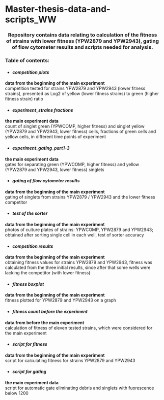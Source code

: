 # Master-thesis-data-and-scripts_WW
### <h3 align="center">Repository contains data relating to calculation of the fitness of strains with lower fitness (YPW2879 and YPW2943), gating of flow cytometer results and scripts needed for analysis.</h3>

### Table of contents:  
* #### **_competition plots_**
**data from the beginning of the main experiment**  
competition tested for strains YPW2879 and YPW2943 (lower fitness strains), presented as Log2 of yellow (lower fitness strains) to green (higher fitness strain) ratio
* #### **_experiment_strains fractions_**
 **the main experiment data**  
count of singlet green (YPWCOMP, higher fitness) and singlet yellow (YPW2879 and YPW2943, lower fitness) cells, fractions of green cells and yellow cells, in different time points of experiment  
* #### **_experiment_gating_part1-3_**  
 **the main experiment data**  
gates for separating green (YPWCOMP, higher fitness) and yellow (YPW2879 and YPW2943, lower fitness) singlets
* #### **_gating of flow cytometer results_**
 **data from the beginning of the main experiment**  
 gating of singlets from strains YPW2879 / YPW2943 and the lower fitness competitor
* #### **_test of the sorter_**
 **data from the beginning of the main experiment**  
 photos of culture plates of strains: YPWCOMP, YPW2879 and YPW2943; obtained after sorting single cell in each well, test of sorter accuracy
* #### **_competition results_**
 **data from the beginning of the main experiment**  
 obtaining fitness values for strains YPW2879 and YPW2943, fitness was calculated from the three initial results, since after that some wells were lacking the competitor (with lower fitness)
* #### **_fitness boxplot_**
**data from the beginning of the main experiment**  
fitness plotted for YPW2879 and YPW2943 on a graph  
* #### **_fitness count before the experiment_**
**data from before the main experiment**  
calculation of fitness of eleven tested strains, which were considered for the main experiment  
* #### **_script for fitness_**
**data from the beginning of the main experiment**  
script for calculating fitness for strains YPW2879 and YPW2943  
* #### **_script for gating_**
**the main experiment data**  
script for automatic gate eliminating debris and singlets with fuorescence below 1200
